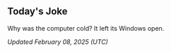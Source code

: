 ## Today's Joke
Why was the computer cold? It left its Windows open.

*Updated February 08, 2025 (UTC)*
